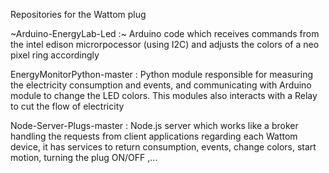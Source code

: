 Repositories for the Wattom plug 

~Arduino-EnergyLab-Led :~ Arduino code which receives commands from the intel edison microrpocessor (using I2C) and adjusts the colors of a neo pixel ring accordingly

EnergyMonitorPython-master : Python module responsible for measuring the electricity consumption and events, and communicating with Arduino module to change the LED colors. This modules also interacts with a Relay to cut the flow of electricity

Node-Server-Plugs-master : Node.js server which works like a broker handling the requests from client applications regarding each Wattom device, it has services to return consumption, events, change colors, start motion, turning the plug ON/OFF ,...
